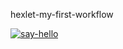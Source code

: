 hexlet-my-first-workflow

[![say-hello](https://github.com/Artkiller971/hexlet-my-first-workflow/actions/workflows/say-hello.yml/badge.svg?event=push)](https://github.com/Artkiller971/hexlet-my-first-workflow/actions/workflows/say-hello.yml)